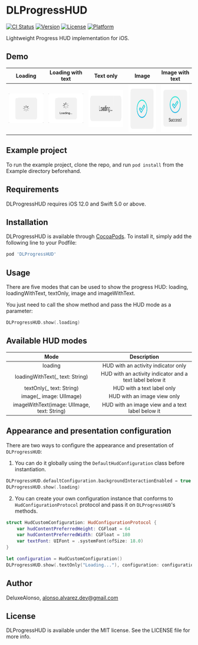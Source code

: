 # DLProgressHUD

[![CI Status](https://img.shields.io/travis/DeluxeAlonso/DLProgressHUD.svg?style=flat)](https://travis-ci.org/DeluxeAlonso/DLProgressHUD)
[![Version](https://img.shields.io/cocoapods/v/DLProgressHUD.svg?style=flat)](https://cocoapods.org/pods/DLProgressHUD)
[![License](https://img.shields.io/cocoapods/l/DLProgressHUD.svg?style=flat)](https://cocoapods.org/pods/DLProgressHUD)
[![Platform](https://img.shields.io/cocoapods/p/DLProgressHUD.svg?style=flat)](https://cocoapods.org/pods/DLProgressHUD)

Lightweight Progress HUD implementation for iOS.

## Demo

| Loading   |      Loading with text      | Text only     |      Image     |      Image with text      |
|:----------:|:-------------:|:-------------:|:-------------:|:-------------:|
| ![](Screenshots/Loading.gif) | ![](Screenshots/LoadingWithText.gif) |  <img src="Screenshots/TextOnly.png" width=200 height=100> | <img src="Screenshots/Image.png" width=130 height=130> | <img src="Screenshots/ImageWithText.png" width=130 height=130> |

## Example project

To run the example project, clone the repo, and run `pod install` from the Example directory beforehand.

## Requirements

DLProgressHUD requires iOS 12.0 and Swift 5.0 or above.

## Installation

DLProgressHUD is available through [CocoaPods](https://cocoapods.org). To install
it, simply add the following line to your Podfile:

```ruby
pod 'DLProgressHUD'
```

## Usage

There are five modes that can be used to show the progress HUD: loading, loadingWithText, textOnly, image and imageWithText.

You just need to call the show method and pass the HUD mode as a parameter:

```swift
DLProgressHUD.show(.loading)
```

## Available HUD modes

| Mode   |      Description      |
|:----------:|:-------------:|
| loading |  HUD with an activity indicator only |
| loadingWithText(_ text: String) |  HUD with an activity indicator and a text label below it |
| textOnly(_ text: String) |  HUD with a text label only |
| image(_ image: UIImage) |  HUD with an image view only |
| imageWithText(image: UIImage, text: String) |  HUD with an image view and a text label below it |

## Appearance and presentation configuration

There are two ways to configure the appearance and presentation of `DLProgressHUD`:

1) You can do it globally using the `DefaultHudConfiguration` class before instantiation.

```swift
DLProgressHUD.defaultConfiguration.backgroundInteractionEnabled = true
DLProgressHUD.show(.loading)
```

2) You can create your own configuration instance that conforms to `HudConfigurationProtocol` protocol and pass it on `DLProgressHUD`'s methods.

```swift
struct HudCustomConfiguration: HudConfigurationProtocol {
    var hudContentPreferredHeight: CGFloat = 64
    var hudContentPreferredWidth: CGFloat = 180
    var textFont: UIFont = .systemFont(ofSize: 18.0)
}
```

```swift
let configuration = HudCustomConfiguration()
DLProgressHUD.show(.textOnly("Loading..."), configuration: configuration)
```

## Author

DeluxeAlonso, alonso.alvarez.dev@gmail.com

## License

DLProgressHUD is available under the MIT license. See the LICENSE file for more info.

